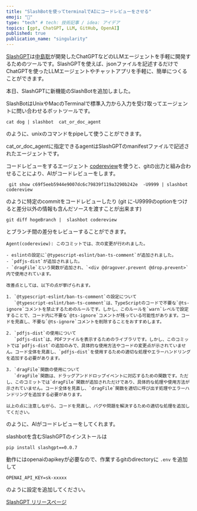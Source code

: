 ```yaml
---
title: "SlashBotを使ってterminalでAIにコードレビューをさせる"
emoji: "🚀"
type: "tech" # tech: 技術記事 / idea: アイデア
topics: [gpt, ChatGPT, LLM, GitHub, OpenAI]
published: true
publication_name: "singularity"
---
```



[SlashGPT](https://github.com/snakajima/SlashGPT/)は[中島聡](https://twitter.com/snakajima)が開発したChatGPTなどのLLMエージェントを手軽に開発するためのツールです。SlashGPTを使えば、jsonファイルを記述するだけでChatGPTを使ったLLMエージェントやチャットアプリを手軽に、簡単につくることができます。

本日、SlashGPTに新機能のSlashBotを追加しました。

SlashBotはUnixやMacのTerminalで標準入力から入力を受け取ってエージェントに問い合わせるボットツールです。

```
cat dog | slashbot  cat_or_doc_agent
```

のように、unixのコマンドをpipeして使うことができます。

cat_or_doc_agentに指定できるagentはSlashGPTのmanifestファイルで記述されたエージェントです。

コードレビューをするエージェント [codereview](https://github.com/snakajima/SlashGPT/blob/main/manifests/main/codereview.yml)を使うと、gitの出力と組み合わせることにより、AIがコードレビューをします。

```
 git show c69f5eeb5944e9007dc6c79839f119a3290b242e  -U9999 | slashbot codereview
```
のように特定のcommitをコードレビューしたり (git に-U9999のoptionをつけると差分以外の情報も含んだソースを渡すことが出来ます)


```
git diff hogeBranch |  slashbot codereview
```

とブランチ間の差分をレビューすることができます。

```
Agent(codereview): このコミットでは、次の変更が行われました。

- eslintの設定に`@typescript-eslint/ban-ts-comment`が追加されました。
- `pdfjs-dist`が追加されました。
- `dragFile`という関数が追加され、`<div @dragover.prevent @drop.prevent>`内で使用されています。

改善点としては、以下の点が挙げられます。

1. `@typescript-eslint/ban-ts-comment`の設定について
   `@typescript-eslint/ban-ts-comment`は、TypeScriptのコードで不要な`@ts-ignore`コメントを禁止するためのルールです。しかし、このルールを`warn`レベルで設定することで、コード内に不要な`@ts-ignore`コメントが残っている可能性があります。コードを見直し、不要な`@ts-ignore`コメントを削除することをおすすめします。

2. `pdfjs-dist`の使用について
   `pdfjs-dist`は、PDFファイルを表示するためのライブラリです。しかし、このコミットでは`pdfjs-dist`の追加のみで、具体的な使用方法やコードの変更点が示されていません。コード全体を見直し、`pdfjs-dist`を使用するための適切な処理やエラーハンドリングを追加する必要があります。

3. `dragFile`関数の使用について
   `dragFile`関数は、ドラッグアンドドロップイベントに対応するための関数です。ただし、このコミットでは`dragFile`関数が追加されただけであり、具体的な処理や使用方法が示されていません。コード全体を見直し、`dragFile`関数を適切に呼び出す処理やエラーハンドリングを追加する必要があります。

以上の点に注意しながら、コードを見直し、バグや問題を解決するための適切な処理を追加してください。
```

のように、AIがコードレビューをしてくれます。


slashbotを含むSlashGPTのインストールは

```
pip install slashgpt==0.0.7
```

動作にはopenaiのapikeyが必要なので、作業するgitのdirectoryに `.env` を追加して

```
OPENAI_API_KEY=sk-xxxxx
```
のように設定を追加してください。


[SlashGPT リリースページ](https://pypi.org/project/slashgpt/0.0.7/)


